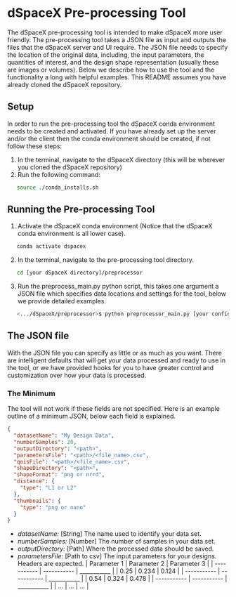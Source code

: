# dSpaceX Pre-processing Tool
The dSpaceX pre-processing tool is intended to make dSpaceX more user friendly. The pre-processing tool takes a JSON file as
input and outputs the files that the dSpaceX server and UI require. The JSON file needs to specify the location of the
original data, including, the input parameters, the quantities of interest, and the design shape representation (usually
these are images or volumes). Below we describe how to use the tool and the functionality a long with helpful examples.
This README assumes you have already cloned the dSpaceX repository.

## Setup
In order to run the pre-processing tool the dSpaceX conda environment needs to be created and activated. If you have
already set up the server and/or the client then the conda environment should be created, if not follow these steps:
1. In the terminal, navigate to the dSpaceX directory (this will be wherever you cloned the dSpaceX repository)
2. Run the following command:
```bash
   source ./conda_installs.sh
   ```

## Running the Pre-processing Tool
1. Activate the dSpaceX conda environment (Notice that the dSpaceX conda environment is all lower case).
```bash
   conda activate dspacex
   ```
2. In the terminal, navigate to the pre-processing tool directory.
```bash
   cd [your dSpaceX directory]/preprocessor
   ```
3. Run the preprocess_main.py python script, this takes one argument a JSON file which specifies data locations and settings
for the tool, below we provide detailed examples.
```bash
   <.../dSpaceX/preprocessor>$ python preprocessor_main.py [your config file].json 
   ```

## The JSON file
With the JSON file you can specify as little or as much as you want. There are intelligent defaults that will get your
data processed and ready to use in the tool, or we have provided hooks for you to have greater control and customization 
over how your data is processed.

### The Minimum
The tool will not work if these fields are not specified. Here is an example outline of a minimum JSON, below each field
is explained.
```json
{
  "datasetName": "My Design Data",
  "numberSamples": 20,
  "outputDirectory": "<path>",
  "parametersFile": "<path>/<file_name>.csv",
  "qoisFile": "<path>/<file_name>.csv",
  "shapeDirectory": "<path>",
  "shapeFormat": "png or nrrd",
  "distance": {
    "type": "L1 or L2"
  },
  "thumbnails": {
    "type": "png or nano"
  }
}
```

- *datasetName:* [String] The name used to identify your data set.
- *numberSamples:* [Number] The number of samples in your data set.
- *outputDirectory:* [Path] Where the processed data should be saved.
- *parametersFile:* [Path to csv] The input parameters for your designs. Headers are expected.
| Parameter 1 | Parameter 2 | Parameter 3 |
| ----------- | ----------- | ___________ |
| 0.25 | 0.234 | 0.124 |
| ----------- | ----------- | ___________ |
| 0.54 | 0.324 | 0.478 |
| ----------- | ----------- | ___________ |
| ... | ... | ... |
